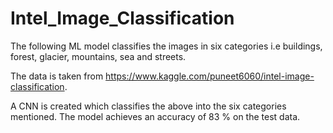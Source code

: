 # Intel_Image_Classification
The following ML model classifies the images in six categories i.e  buildings, forest, glacier, mountains, sea and streets.

The data is taken from https://www.kaggle.com/puneet6060/intel-image-classification.

A CNN is created which classifies the above into the six categories mentioned. The model achieves an accuracy of 83 % on the test data.

